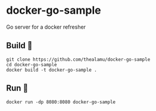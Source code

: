# docker-go-sample
Go server for a docker refresher

## Build :hammer:
```shell
git clone https://github.com/thealamu/docker-go-sample
cd docker-go-sample
docker build -t docker-go-sample .
```

## Run :rocket:
```shell
docker run -dp 8080:8080 docker-go-sample
```
